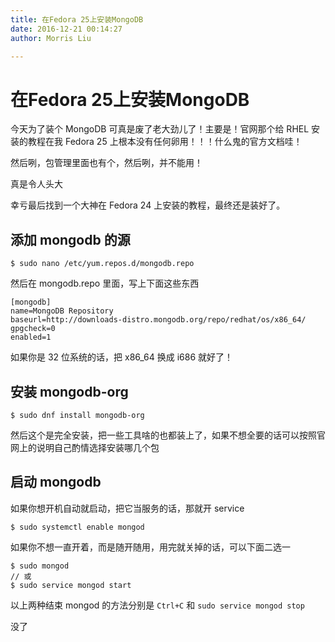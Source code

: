 ```yaml
---
title: 在Fedora 25上安装MongoDB
date: 2016-12-21 00:14:27
author: Morris Liu

---
```


# 在Fedora 25上安装MongoDB

今天为了装个 MongoDB 可真是废了老大劲儿了！主要是！官网那个给 RHEL 安装的教程在我 Fedora 25 上根本没有任何卵用！！！什么鬼的官方文档哇！

然后咧，包管理里面也有个，然后咧，并不能用！

真是令人头大

幸亏最后找到一个大神在 Fedora 24 上安装的教程，最终还是装好了。
<!-- more -->

## 添加 mongodb 的源

``` shell
$ sudo nano /etc/yum.repos.d/mongodb.repo
```

然后在 mongodb.repo 里面，写上下面这些东西

``` plaintext
[mongodb]
name=MongoDB Repository
baseurl=http://downloads-distro.mongodb.org/repo/redhat/os/x86_64/
gpgcheck=0
enabled=1
```

如果你是 32 位系统的话，把 x86_64 换成 i686 就好了！

## 安装 mongodb-org

``` shell
$ sudo dnf install mongodb-org
```

然后这个是完全安装，把一些工具啥的也都装上了，如果不想全要的话可以按照官网上的说明自己酌情选择安装哪几个包

## 启动 mongodb

如果你想开机自动就启动，把它当服务的话，那就开 service

``` shell
$ sudo systemctl enable mongod
```

如果你不想一直开着，而是随开随用，用完就关掉的话，可以下面二选一

``` shell
$ sudo mongod
// 或
$ sudo service mongod start
```

以上两种结束 mongod 的方法分别是 `Ctrl+C` 和 `sudo service mongod stop` 

没了
